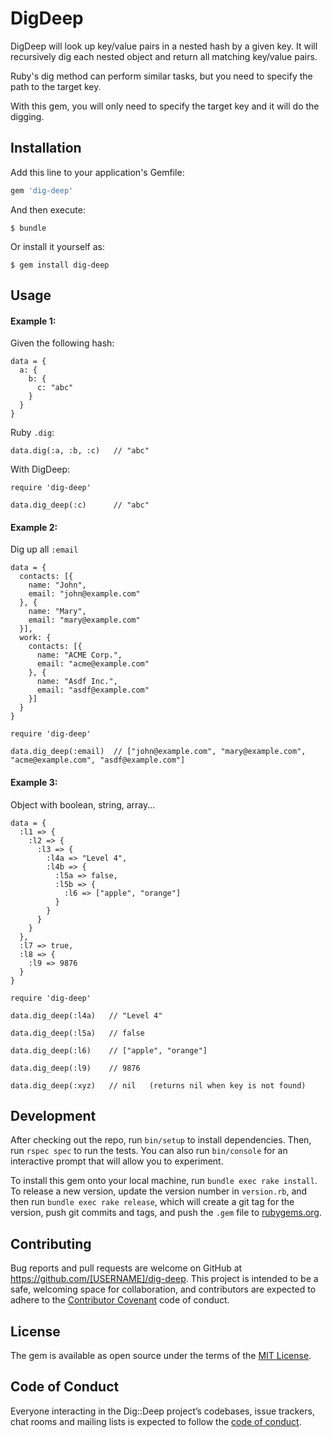 # DigDeep

DigDeep will look up key/value pairs in a nested hash by a given key. It will recursively dig each nested object and return all matching key/value pairs.

Ruby's dig method can perform similar tasks, but you need to specify the path to the target key.

With this gem, you will only need to specify the target key and it will do the digging.

## Installation

Add this line to your application's Gemfile:

```ruby
gem 'dig-deep'
```

And then execute:

    $ bundle

Or install it yourself as:

    $ gem install dig-deep

## Usage
#### Example 1:
Given the following hash:
```
data = {
  a: {
    b: {
      c: "abc"
    }
  }
}
```
Ruby `.dig`:
```
data.dig(:a, :b, :c)   // "abc"
```
With DigDeep:
```
require 'dig-deep'

data.dig_deep(:c)      // "abc"
```

#### Example 2:
Dig up all `:email`
```
data = {
  contacts: [{
    name: "John",
    email: "john@example.com"
  }, {
    name: "Mary",
    email: "mary@example.com"
  }],
  work: {
    contacts: [{
      name: "ACME Corp.",
      email: "acme@example.com"
    }, {
      name: "Asdf Inc.",
      email: "asdf@example.com"
    }]
  }
}
```
```
require 'dig-deep'

data.dig_deep(:email)  // ["john@example.com", "mary@example.com", "acme@example.com", "asdf@example.com"]
```

#### Example 3:
Object with boolean, string, array...
```
data = {
  :l1 => {
    :l2 => {
      :l3 => {
        :l4a => "Level 4",
        :l4b => {
          :l5a => false,
          :l5b => {
            :l6 => ["apple", "orange"]
          }
        } 
      }
    }
  },
  :l7 => true,
  :l8 => {
    :l9 => 9876
  }
}
```
```
require 'dig-deep'

data.dig_deep(:l4a)   // "Level 4"

data.dig_deep(:l5a)   // false

data.dig_deep(:l6)    // ["apple", "orange"]

data.dig_deep(:l9)    // 9876

data.dig_deep(:xyz)   // nil   (returns nil when key is not found)
```

## Development

After checking out the repo, run `bin/setup` to install dependencies. Then, run `rspec spec` to run the tests. You can also run `bin/console` for an interactive prompt that will allow you to experiment.

To install this gem onto your local machine, run `bundle exec rake install`. To release a new version, update the version number in `version.rb`, and then run `bundle exec rake release`, which will create a git tag for the version, push git commits and tags, and push the `.gem` file to [rubygems.org](https://rubygems.org).

## Contributing

Bug reports and pull requests are welcome on GitHub at https://github.com/[USERNAME]/dig-deep. This project is intended to be a safe, welcoming space for collaboration, and contributors are expected to adhere to the [Contributor Covenant](http://contributor-covenant.org) code of conduct.

## License

The gem is available as open source under the terms of the [MIT License](https://opensource.org/licenses/MIT).

## Code of Conduct

Everyone interacting in the Dig::Deep project’s codebases, issue trackers, chat rooms and mailing lists is expected to follow the [code of conduct](https://github.com/[USERNAME]/dig-deep/blob/master/CODE_OF_CONDUCT.md).
